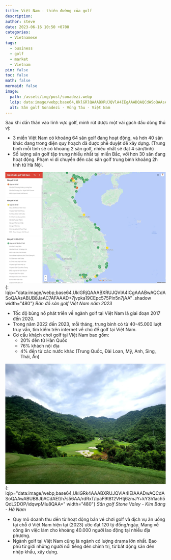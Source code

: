 ```yaml
---
title: Việt Nam - thiên đường của golf
description: 
author: steve
date: 2023-06-16 10:50 +0700
categories:
  - Vietnamese
tags:
  - business
  - golf
  - market
  - Vietnam
pin: false
toc: false
math: false
mermaid: false
image:
  path: /assets/img/post/sonadezi.webp
  lqip: data:image/webp;base64,UklGRlQAAABXRUJQVlA4IEgAAADQAQCdASoQAAsABUB8JbAAAtmGF7pDiAD+60b4YA9XB93ieuJ34UWJ9SHlUeSiB3DnYrvtoz3LJP+iKkkHhrgUU6r4TBoKAAA=
  alt: Sân golf Sonadezi - Vũng Tàu - Việt Nam
---
```

Sau khi dấn thân vào lĩnh vực golf, mình rút được một vài gạch đầu dòng thú vị:

- 3 miền Việt Nam có khoảng 64 sân golf đang hoạt động, và hơn 40 sân khác đang trong diện quy hoạch đã được phê duyệt để xây dựng. (Trung bình mỗi tỉnh sẽ có khoảng 2 sân golf, nhiều nhất sẽ đạt 4 sân/tỉnh)
- Số lượng sân golf tập trung nhiều nhất tại miền Bắc, với hơn 30 sân đang hoạt động. Phạm vi di chuyển đến các sân golf trung bình khoảng 2h tính từ Hà Nội.

![Bản đồ sân golf Việt Nam năm 2023](/assets/img/post/golf-course-map.webp "Bản đồ sân golf Việt Nam năm 2023"){: lqip="data:image/webp;base64,UklGRjQAAABXRUJQVlA4ICgAAABwAQCdASoQAAsABUB8JaAC7AFAAAD+7jvpka19CEpc575Pln5n7jAA" .shadow width="480"} _Bản đồ sân golf Việt Nam năm 2023_

- Tốc độ bùng nổ phát triển về ngành golf tại Việt Nam là giai đoạn 2017 đến 2020.
- Trong năm 2022 đến 2023, mỗi tháng, trung bình có từ 40-45.000 lượt truy vấn, tìm kiếm trên internet về chủ đề golf tại Việt Nam.
- Cơ cấu khách chơi golf tại Việt Nam bao gồm:
	- 20% đến từ Hàn Quốc
	- 76% khách nội địa
	- 4% đến từ các nước khác (Trung Quốc, Đài Loan, Mỹ, Anh, Sing, Thái, Ấn)

![Sân golf Stone Valey](/assets/img/post/stone-valey-golf-course.webp "Sân golf Stone Valey - Kim Bảng - Hà Nam"){: lqip="data:image/webp;base64,UklGRk4AAABXRUJQVlA4IEIAAADwAQCdASoQAAwABUB8JbACdAEf/h7s56AA/rdRxT/lpaF9t812VHtj6zmJY+kY3h1ach5QdL2DOP/idqwpMlu8QAA=" width="480"} _Sân golf Stone Valey - Kim Bảng - Hà Nam_

- Quy mô doanh thu đến từ hoạt động bán vé chơi golf và dịch vụ ăn uống tại chỗ ở Việt Nam hiện tại (2023) ước đạt 120 tỷ đồng/ngày. Mang về công ăn việc làm cho khoảng 40.000 người lao động tại nhiều địa phương.
- Ngành golf tại Việt Nam cũng là ngành có lượng drama lớn nhất. Bao phủ từ giới những người nổi tiếng đến chính trị, từ bất động sản đến nhập khẩu, xây dựng.
